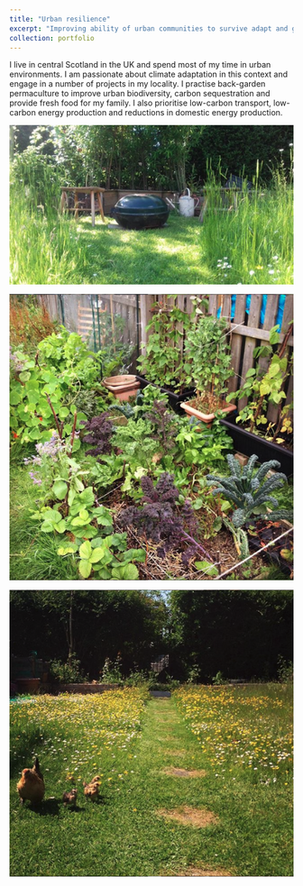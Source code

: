 ```yaml
---
title: "Urban resilience"
excerpt: "Improving ability of urban communities to survive adapt and grow  <br/><img src='/images/APN.png'>"
collection: portfolio
---
```


I live in central Scotland in the UK and spend most of my time in urban environments. I am passionate about climate adaptation in this context and engage in a number of projects in my locality. I practise back-garden permaculture to improve urban biodiversity, carbon sequestration and provide fresh food for my family. I also prioritise low-carbon transport, low-carbon energy production and reductions in domestic energy production.

![alt text](/images/meadow2.png "Back-garden permaculture")

![alt text](/images/raisedbeds.png "Back-garden permaculture")

![alt text](/images/meadow.png "Back-garden permaculture")



